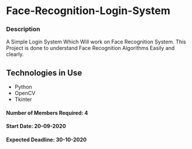 # Face-Recognition-Login-System
<h3>Description</h3>
A Simple Login System Which Will work on Face Recognition System. This Project is done to understand Face Recognition Algorithms Easily and clearly.

<h2>Technologies in Use</h2>
<ul>
  <li>Python</li>
  <li>OpenCV</li>
  <li>Tkinter</li>
</ul>

<h4>Number of Members Required: 4</h4>
<h4>Start Date: 20-09-2020</h4>
<h4>Expected Deadline: 30-10-2020</h4>
